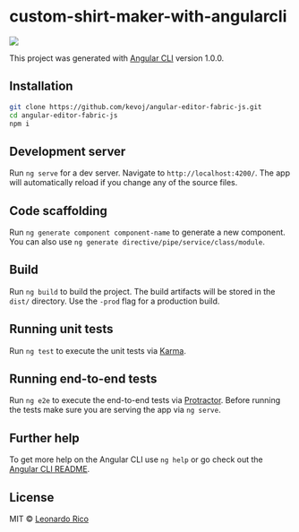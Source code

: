 # custom-shirt-maker-with-angularcli

![](https://s1.gifgif.io/0qQV2a.gif)

This project was generated with [Angular CLI](https://github.com/angular/angular-cli) version 1.0.0.

## Installation

```bash
git clone https://github.com/kevoj/angular-editor-fabric-js.git
cd angular-editor-fabric-js
npm i
```

## Development server

Run `ng serve` for a dev server. Navigate to `http://localhost:4200/`. The app will automatically reload if you change any of the source files.

## Code scaffolding

Run `ng generate component component-name` to generate a new component. You can also use `ng generate directive/pipe/service/class/module`.

## Build

Run `ng build` to build the project. The build artifacts will be stored in the `dist/` directory. Use the `-prod` flag for a production build.

## Running unit tests

Run `ng test` to execute the unit tests via [Karma](https://karma-runner.github.io).

## Running end-to-end tests

Run `ng e2e` to execute the end-to-end tests via [Protractor](http://www.protractortest.org/).
Before running the tests make sure you are serving the app via `ng serve`.

## Further help

To get more help on the Angular CLI use `ng help` or go check out the [Angular CLI README](https://github.com/angular/angular-cli/blob/master/README.md).

## License

MIT © [Leonardo Rico](https://github.com/kevoj/angular-editor-fabric-js/blob/master/LICENSE)
